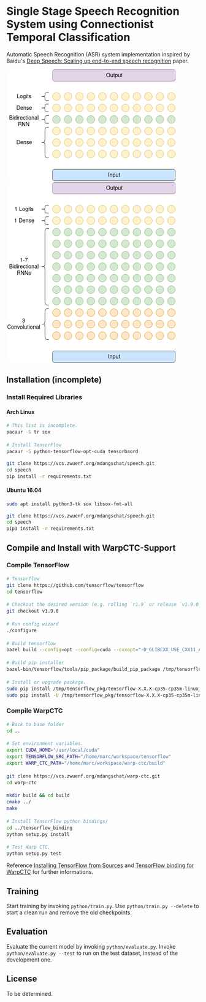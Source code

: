 # Single Stage Speech Recognition System using Connectionist Temporal Classification

Automatic Speech Recognition (ASR) system implementation inspired by Baidu's
[Deep Speech: Scaling up end-to-end speech recognition](https://arxiv.org/abs/1412.5567) paper.

![Deep Speech 1 Network Architecture](images/ds1-network-architecture.png)
![Modified Network Architecture](images/network-architecture.png)


## Installation (incomplete)
### Install Required Libraries
#### Arch Linux
```sh
# This list is incomplete.
pacaur -S tr sox

# Install TensorFlow
pacaur -S python-tensorflow-opt-cuda tensorbaord
```

```sh
git clone https://vcs.zwuenf.org/mdangschat/speech.git
cd speech
pip install -r requirements.txt
```

#### Ubuntu 16.04
```sh
sudo apt install python3-tk sox libsox-fmt-all
```

```sh
git clone https://vcs.zwuenf.org/mdangschat/speech.git
cd speech
pip3 install -r requirements.txt
```


## Compile and Install with WarpCTC-Support
### Compile TensorFlow
```sh
# Tensorflow
git clone https://github.com/tensorflow/tensorflow
cd tensorflow

# Checkout the desired version (e.g. rolling `r1.9` or release `v1.9.0`).
git checkout v1.9.0

# Run config wizard
./configure

# Build tensorflow
bazel build --config=opt --config=cuda --cxxopt="-D_GLIBCXX_USE_CXX11_ABI=0" //tensorflow/tools/pip_package:build_pip_package

# Build pip installer
bazel-bin/tensorflow/tools/pip_package/build_pip_package /tmp/tensorflow_pkg

# Install or upgrade package.
sudo pip install /tmp/tensorflow_pkg/tensorflow-X.X.X-cp35-cp35m-linux_x86_64.whl
sudo pip install -U /tmp/tensorflow_pkg/tensorflow-X.X.X-cp35-cp35m-linux_x86_64.whl
```


### Compile WarpCTC
```sh
# Back to base folder
cd ..

# Set environment variables.
export CUDA_HOME="/usr/local/cuda"
export TENSORFLOW_SRC_PATH="/home/marc/workspace/tensorflow"
export WARP_CTC_PATH="/home/marc/workspace/warp-ctc/build"

git clone https://vcs.zwuenf.org/mdangschat/warp-ctc.git
cd warp-ctc

mkdir build && cd build
cmake ../
make

# Install TensorFlow python bindings/
cd ../tensorflow_binding
python setup.py install

# Test Warp CTC.
python setup.py test

```

Reference [Installing TensorFlow from Sources](https://www.tensorflow.org/install/install_sources) 
and [TensorFlow binding for WarpCTC](https://github.com/baidu-research/warp-ctc/tree/master/tensorflow_binding) 
for further informations.


## Training
Start training by invoking `python/train.py`.
Use `python/train.py --delete` to start a clean run and remove the old checkpoints.


## Evaluation
Evaluate the current model by invoking `python/evaluate.py`.
Invoke `python/evaluate.py --test` to run on the test dataset, instead of the development one.
 

## License
To be determined.

<!--
# vim: ts=2:sw=2:et:
-->